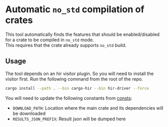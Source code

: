 # Automatic `no_std` compilation of crates

This tool automatically finds the features that should be enabled/disabled for a crate to be compiled in `no_std` mode.  
This requires that the crate already supports `no_std` build.

## Usage

The tool depends on an hir visitor plugin. So you will need to install the visitor first.
Run the following command from the root of the repo.
```sh
cargo install --path . --bin cargo-hir --bin hir-driver --force
```

You will need to update the following constants from [consts](./src/consts.rs):  
- `DOWNLOAD_PATH`: Location where the main crate and its dependencies will be downloaded
- `RESULTS_JSON_PREFIX`: Result json will be dumped here